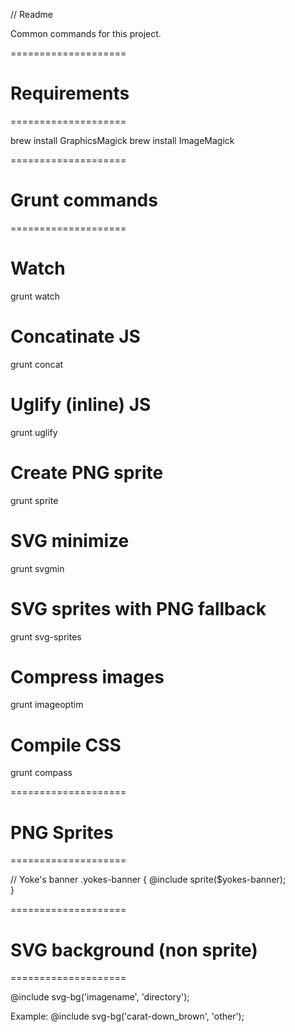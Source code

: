 // Readme

Common commands for this project.

====================
# Requirements
====================

brew install GraphicsMagick
brew install ImageMagick


====================
# Grunt commands
====================

# Watch
grunt watch

# Concatinate JS
grunt concat

# Uglify (inline) JS
grunt uglify

# Create PNG sprite
grunt sprite

# SVG minimize
grunt svgmin

# SVG sprites with PNG fallback
grunt svg-sprites

# Compress images
grunt imageoptim

# Compile CSS
grunt compass


====================
# PNG Sprites
====================

// Yoke's banner
.yokes-banner {
  @include sprite($yokes-banner);  
}


====================
# SVG background (non sprite)
====================

@include svg-bg('imagename', 'directory');

Example:
@include svg-bg('carat-down_brown', 'other');
